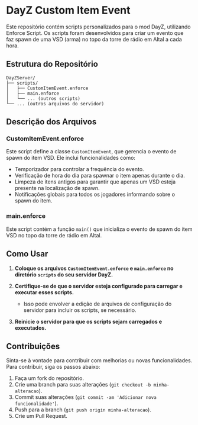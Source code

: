 
# DayZ Custom Item Event

Este repositório contém scripts personalizados para o mod DayZ, utilizando Enforce Script. Os scripts foram desenvolvidos para criar um evento que faz spawn de uma VSD (arma) no topo da torre de rádio em Altal a cada hora.

## Estrutura do Repositório

```
DayZServer/
├── scripts/
│   ├── CustomItemEvent.enforce
│   ├── main.enforce
│   └── ... (outros scripts)
└── ... (outros arquivos do servidor)
```

## Descrição dos Arquivos

### CustomItemEvent.enforce

Este script define a classe `CustomItemEvent`, que gerencia o evento de spawn do item VSD. Ele inclui funcionalidades como:

- Temporizador para controlar a frequência do evento.
- Verificação de hora do dia para spawnar o item apenas durante o dia.
- Limpeza de itens antigos para garantir que apenas um VSD esteja presente na localização de spawn.
- Notificações globais para todos os jogadores informando sobre o spawn do item.

### main.enforce

Este script contém a função `main()` que inicializa o evento de spawn do item VSD no topo da torre de rádio em Altal.

## Como Usar

1. **Coloque os arquivos `CustomItemEvent.enforce` e `main.enforce` no diretório `scripts` do seu servidor DayZ.**

2. **Certifique-se de que o servidor esteja configurado para carregar e executar esses scripts.**

   - Isso pode envolver a edição de arquivos de configuração do servidor para incluir os scripts, se necessário.

3. **Reinicie o servidor para que os scripts sejam carregados e executados.**

## Contribuições

Sinta-se à vontade para contribuir com melhorias ou novas funcionalidades. Para contribuir, siga os passos abaixo:

1. Faça um fork do repositório.
2. Crie uma branch para suas alterações (`git checkout -b minha-alteracao`).
3. Commit suas alterações (`git commit -am 'Adicionar nova funcionalidade'`).
4. Push para a branch (`git push origin minha-alteracao`).
5. Crie um Pull Request.


